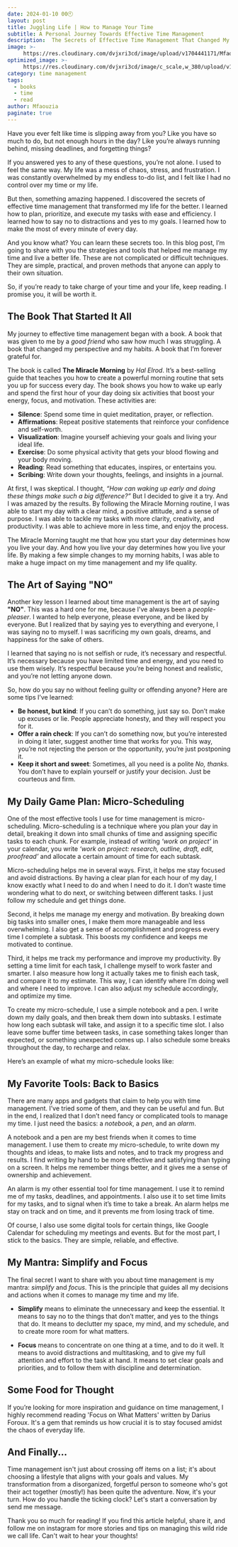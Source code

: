 ```yaml
---
date: 2024-01-10 00🕙
layout: post
title: Juggling Life | How to Manage Your Time
subtitle: A Personal Journey Towards Effective Time Management
description:  The Secrets of Effective Time Management That Changed My Life Forever!
image: >-
     https://res.cloudinary.com/dvjxri3cd/image/upload/v1704441171/Mfaouzia/ohmmqgcbwhpa6u9wvqh8.jpg
optimized_image: >-
     https://res.cloudinary.com/dvjxri3cd/image/c_scale,w_380/upload/v1704441171/Mfaouzia/ohmmqgcbwhpa6u9wvqh8.jpg
category: time management
tags:
  - books
  - time
  - read
author: Mfaouzia
paginate: true
---
```

Have you ever felt like time is slipping away from you? Like you have so much to do, but not enough hours in the day? Like you’re always running behind, missing deadlines, and forgetting things?

If you answered yes to any of these questions, you’re not alone. I used to feel the same way. My life was a mess of chaos, stress, and frustration. I was constantly overwhelmed by my endless to-do list, and I felt like I had no control over my time or my life.

But then, something amazing happened. I discovered the secrets of effective time management that transformed my life for the better. I learned how to plan, prioritize, and execute my tasks with ease and efficiency. I learned how to say no to distractions and yes to my goals. I learned how to make the most of every minute of every day.

And you know what? You can learn these secrets too. In this blog post, I’m going to share with you the strategies and tools that helped me manage my time and live a better life. These are not complicated or difficult techniques. They are simple, practical, and proven methods that anyone can apply to their own situation.

So, if you’re ready to take charge of your time and your life, keep reading. I promise you, it will be worth it.


## The Book That Started It All

My journey to effective time management began with a book. A book that was given to me by a *good friend* who saw how much I was struggling. A book that changed my perspective and my habits. A book that I’m forever grateful for.

The book is called **The Miracle Morning** by *Hal Elrod*. It’s a best-selling guide that teaches you how to create a powerful morning routine that sets you up for success every day. The book shows you how to wake up early and spend the first hour of your day doing six activities that boost your energy, focus, and motivation. These activities are:

- **Silence**: Spend some time in quiet meditation, prayer, or reflection.
- **Affirmations**: Repeat positive statements that reinforce your confidence and self-worth.
- **Visualization**: Imagine yourself achieving your goals and living your ideal life.
- **Exercise**: Do some physical activity that gets your blood flowing and your body moving.
- **Reading**: Read something that educates, inspires, or entertains you.
- **Scribing**: Write down your thoughts, feelings, and insights in a journal.

At first, I was skeptical. I thought, *“How can waking up early and doing these things make such a big difference?”* But I decided to give it a try. And I was amazed by the results. By following the Miracle Morning routine, I was able to start my day with a clear mind, a positive attitude, and a sense of purpose. I was able to tackle my tasks with more clarity, creativity, and productivity. I was able to achieve more in less time, and enjoy the process.

The Miracle Morning taught me that how you start your day determines how you live your day. And how you live your day determines how you live your life. By making a few simple changes to my morning habits, I was able to make a huge impact on my time management and my life quality.

## The Art of Saying "NO"

Another key lesson I learned about time management is the art of saying **"NO"**. This was a hard one for me, because I’ve always been a *people-pleaser*. I wanted to help everyone, please everyone, and be liked by everyone. But I realized that by saying yes to everything and everyone, I was saying no to myself. I was sacrificing my own goals, dreams, and happiness for the sake of others.

I learned that saying no is not selfish or rude, it’s necessary and respectful. It’s necessary because you have limited time and energy, and you need to use them wisely. It’s respectful because you’re being honest and realistic, and you’re not letting anyone down.

So, how do you say no without feeling guilty or offending anyone? Here are some tips I’ve learned:

- **Be honest, but kind**: If you can’t do something, just say so. Don’t make up excuses or lie. People appreciate honesty, and they will respect you for it.
- **Offer a rain check**: If you can’t do something now, but you’re interested in doing it later, suggest another time that works for you. This way, you’re not rejecting the person or the opportunity, you’re just postponing it.
- **Keep it short and sweet**: Sometimes, all you need is a polite *No, thanks.* You don’t have to explain yourself or justify your decision. Just be courteous and firm.

## My Daily Game Plan: Micro-Scheduling

One of the most effective tools I use for time management is micro-scheduling. Micro-scheduling is a technique where you plan your day in detail, breaking it down into small chunks of time and assigning specific tasks to each chunk. For example, instead of writing *‘work on project’* in your calendar, you write *‘work on project: research, outline, draft, edit, proofread’* and allocate a certain amount of time for each subtask.

Micro-scheduling helps me in several ways. First, it helps me stay focused and avoid distractions. By having a clear plan for each hour of my day, I know exactly what I need to do and when I need to do it. I don’t waste time wondering what to do next, or switching between different tasks. I just follow my schedule and get things done.

Second, it helps me manage my energy and motivation. By breaking down big tasks into smaller ones, I make them more manageable and less overwhelming. I also get a sense of accomplishment and progress every time I complete a subtask. This boosts my confidence and keeps me motivated to continue.

Third, it helps me track my performance and improve my productivity. By setting a time limit for each task, I challenge myself to work faster and smarter. I also measure how long it actually takes me to finish each task, and compare it to my estimate. This way, I can identify where I’m doing well and where I need to improve. I can also adjust my schedule accordingly, and optimize my time.

To create my micro-schedule, I use a simple notebook and a pen. I write down my daily goals, and then break them down into subtasks. I estimate how long each subtask will take, and assign it to a specific time slot. I also leave some buffer time between tasks, in case something takes longer than expected, or something unexpected comes up. I also schedule some breaks throughout the day, to recharge and relax.

Here’s an example of what my micro-schedule looks like:

## My Favorite Tools: Back to Basics

There are many apps and gadgets that claim to help you with time management. I’ve tried some of them, and they can be useful and fun. But in the end, I realized that I don’t need fancy or complicated tools to manage my time. I just need the basics: a *notebook*, a *pen*, and an *alarm*.

A notebook and a pen are my best friends when it comes to time management. I use them to create my micro-schedule, to write down my thoughts and ideas, to make lists and notes, and to track my progress and results. I find writing by hand to be more effective and satisfying than typing on a screen. It helps me remember things better, and it gives me a sense of ownership and achievement.

An alarm is my other essential tool for time management. I use it to remind me of my tasks, deadlines, and appointments. I also use it to set time limits for my tasks, and to signal when it’s time to take a break. An alarm helps me stay on track and on time, and it prevents me from losing track of time.

Of course, I also use some digital tools for certain things, like Google Calendar for scheduling my meetings and events. But for the most part, I stick to the basics. They are simple, reliable, and effective.

## My Mantra: Simplify and Focus

The final secret I want to share with you about time management is my mantra: *simplify* and *focus*. This is the principle that guides all my decisions and actions when it comes to manage my time and my life.

- **Simplify** means to eliminate the unnecessary and keep the essential. It means to say no to the things that don’t matter, and yes to the things that do. It means to declutter my space, my mind, and my schedule, and to create more room for what matters.

- **Focus** means to concentrate on one thing at a time, and to do it well. It means to avoid distractions and multitasking, and to give my full attention and effort to the task at hand. It means to set clear goals and priorities, and to follow them with discipline and determination.



## Some Food for Thought

If you’re looking for more inspiration and guidance on time management, I highly recommend reading 'Focus on What Matters' written by Darius Foroux. It's a gem that reminds us how crucial it is to stay focused amidst the chaos of everyday life.

## And Finally...

Time management isn't just about crossing off items on a list; it's about choosing a lifestyle that aligns with your goals and values. My transformation from a disorganized, forgetful person to someone who's got their act together (mostly!) has been quite the adventure. Now, it's your turn. How do you handle the ticking clock? Let's start a conversation by send me message.

Thank you so much for reading! If you find this article helpful, share it, and follow me on instagram for more stories and tips on managing this wild ride we call life. Can't wait to hear your thoughts!
